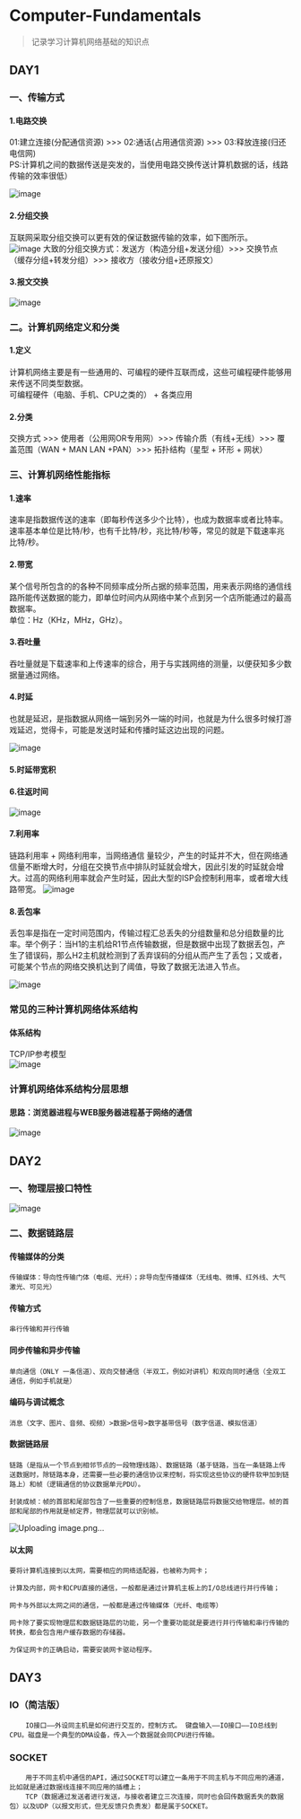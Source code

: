 # Computer-Fundamentals
> 记录学习计算机网络基础的知识点  
## DAY1
### 一、传输方式 <br>
#### 1.电路交换
01:建立连接(分配通信资源) >>> 02:通话(占用通信资源) >>> 03:释放连接(归还电信网) <br>
PS:计算机之间的数据传送是突发的，当使用电路交换传送计算机数据的话，线路传输的效率很低）

![image](https://github.com/zhihuishou/Computer-Fundamentals/assets/161868456/5a66b251-b342-4570-a829-19c879bdf038) <br>

#### 2.分组交换
互联网采取分组交换可以更有效的保证数据传输的效率，如下图所示。  
![image](https://github.com/zhihuishou/Computer-Fundamentals/assets/161868456/2f0e0c54-f762-4210-8180-18f19154f11c)
大致的分组交换方式：发送方（构造分组+发送分组）>>> 交换节点（缓存分组+转发分组）>>> 接收方（接收分组+还原报文）<br>

#### 3.报文交换
![image](https://github.com/zhihuishou/Computer-Fundamentals/assets/161868456/3e5bf829-e7eb-4001-bfe8-9133da0a0e3e)

### 二。计算机网络定义和分类
#### 1.定义  
计算机网络主要是有一些通用的、可编程的硬件互联而成，这些可编程硬件能够用来传送不同类型数据。  
可编程硬件（电脑、手机、CPU之类的） + 各类应用  
#### 2.分类
交换方式 >>> 使用者（公用网OR专用网）>>> 传输介质（有线+无线）>>> 覆盖范围（WAN + MAN LAN +PAN）>>> 拓扑结构（星型 + 环形 + 网状）

### 三、计算机网络性能指标
#### 1.速率
速率是指数据传送的速率（即每秒传送多少个比特），也成为数据率或者比特率。  
速率基本单位是比特/秒，也有千比特/秒，兆比特/秒等，常见的就是下载速率兆比特/秒。   
#### 2.带宽
某个信号所包含的的各种不同频率成分所占据的频率范围，用来表示网络的通信线路所能传送数据的能力，即单位时间内从网络中某个点到另一个店所能通过的最高数据率。  
单位：Hz（KHz，MHz，GHz）。  
#### 3.吞吐量
吞吐量就是下载速率和上传速率的综合，用于与实践网络的测量，以便获知多少数据量通过网络。  
#### 4.时延
也就是延迟，是指数据从网络一端到另外一端的时间，也就是为什么很多时候打游戏延迟，觉得卡，可能是发送时延和传播时延这边出现的问题。 

![image](https://github.com/zhihuishou/Computer-Fundamentals/assets/161868456/373b51a3-2411-4fe1-b910-5f4506e3a01c)
#### 5.时延带宽积

#### 6.往返时间
![image](https://github.com/zhihuishou/Computer-Fundamentals/assets/161868456/08c54d7a-f995-448c-835f-651716b314d8)

#### 7.利用率
链路利用率 + 网络利用率，当网络通信 量较少，产生的时延并不大，但在网络通信量不断增大时，分组在交换节点中排队时延就会增大，因此引发的时延就会增大。过高的网络利用率就会产生时延，因此大型的ISP会控制利用率，或者增大线路带宽。
![image](https://github.com/zhihuishou/Computer-Fundamentals/assets/161868456/a7d7e428-d0fd-42b1-a5a9-234c622a703b)

#### 8.丢包率
丢包率是指在一定时间范围内，传输过程汇总丢失的分组数量和总分组数量的比率。举个例子：当H1的主机给R1节点传输数据，但是数据中出现了数据丢包，产生了错误码，那么H2主机就检测到了丢弃误码的分组从而产生了丢包；又或者，可能某个节点的网络交换机达到了阈值，导致了数据无法进入节点。

![image](https://github.com/zhihuishou/Computer-Fundamentals/assets/161868456/a6e921c2-7af8-42f2-889f-9045cbca7282)

### 常见的三种计算机网络体系结构
#### 体系结构

TCP/IP参考模型  
![image](https://github.com/zhihuishou/Computer-Fundamentals/assets/161868456/7b7e16ee-8fbe-443c-97b8-3e5304cc9f1e)  

### 计算机网络体系结构分层思想
#### 思路：浏览器进程与WEB服务器进程基于网络的通信

![image](https://github.com/zhihuishou/Computer-Fundamentals/assets/161868456/06ffec83-0f0a-4d80-90f8-d094c829aefb)

## DAY2
### 一、物理层接口特性
![image](https://github.com/zhihuishou/Computer-Fundamentals/assets/161868456/aa7cdc35-2a09-48d5-a5ad-349670e5685a)

### 二、数据链路层

#### 传输媒体的分类  
    传输媒体：导向性传输门体（电缆、光纤）；非导向型传播媒体（无线电、微博、红外线、大气激光、可见光）
  
#### 传输方式
    串行传输和并行传输
    
#### 同步传输和异步传输
    
    单向通信（ONLY 一条信道）、双向交替通信（半双工，例如对讲机）和双向同时通信（全双工通信，例如手机就是）
#### 编码与调试概念

    消息（文字、图片、音频、视频）>数据>信号>数字基带信号（数字信道、模拟信道）
#### 数据链路层
    链路（是指从一个节点到相邻节点的一段物理线路）、数据链路（基于链路，当在一条链路上传送数据时，除链路本身，还需要一些必要的通信协议来控制，将实现这些协议的硬件软甲加到链路上）和帧（逻辑通信的协议数据单元PDU）。 

    封装成帧：帧的首部和尾部包含了一些重要的控制信息，数据链路层将数据交给物理层。帧的首部和尾部的作用就是帧定界，物理层就可以识别帧。
    
![Uploading image.png…]()

#### 以太网
    要将计算机连接到以太网，需要相应的网络适配器，也被称为网卡；
    
    计算及内部，网卡和CPU直接的通信，一般都是通过计算机主板上的I/O总线进行并行传输；
    
    网卡与外部以太网之间的通信，一般都是通过传输媒体（光纤、电缆等）

    网卡除了要实现物理层和数据链路层的功能，另一个重要功能就是要进行并行传输和串行传输的转换，都会包含用户缓存数据的存储器。

    为保证网卡的正确启动，需要安装网卡驱动程序。

## DAY3 

### IO（简洁版）
        IO接口——外设同主机是如何进行交互的，控制方式。 键盘输入——IO接口——IO总线到CPU。磁盘是一个典型的DMA设备，传入一个数据就会同CPU进行传输。

### SOCKET
        用于不同主机中通信的API，通过SOCKET可以建立一条用于不同主机与不同应用的通道，比如就是通过数据线连接不同应用的插槽上；
        TCP（数据通过发送者进行发送，与接收者建立三次连接，同时也会回传数据丢失的数据包）以及UDP（以报文形式，但无反馈只负责发）都是属于SOCKET。
        
        


